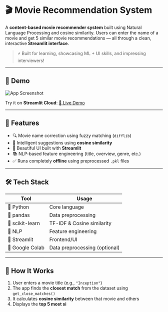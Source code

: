 # 🎬 Movie Recommendation System

A **content-based movie recommender system** built using Natural Language Processing and cosine similarity. Users can enter the name of a movie and get 5 similar movie recommendations — all through a clean, interactive **Streamlit interface**.

> ⚡ Built for learning, showcasing ML + UI skills, and impressing interviewers!

---

## 🚀 Demo

![App Screenshot](https://user-images.githubusercontent.com/your-demo-image-url)

Try it on **Streamlit Cloud**: [🔗 Live Demo](https://your-streamlit-link-if-hosted)

---

## 📌 Features

- 🔍 Movie name correction using fuzzy matching (`difflib`)
- 🧠 Intelligent suggestions using **cosine similarity**
- 🎨 Beautiful UI built with **Streamlit**
- 📚 NLP-based feature engineering (title, overview, genre, etc.)
- ✅ Runs completely **offline** using preprocessed `.pkl` files

---

## 🛠️ Tech Stack

| Tool         | Usage                        |
|--------------|------------------------------|
| 🐍 Python     | Core language                |
| 🧪 pandas     | Data preprocessing           |
| 🤖 scikit-learn | TF-IDF & Cosine similarity |
| 🧠 NLP        | Feature engineering          |
| 🎈 Streamlit  | Frontend/UI                  |
| 📁 Google Colab | Data preprocessing (optional) |

---

## 🧩 How It Works

1. User enters a movie title (e.g., `"Inception"`)
2. The app finds the **closest match** from the dataset using `get_close_matches()`
3. It calculates **cosine similarity** between that movie and others
4. Displays the **top 5 most si**
